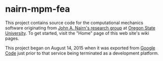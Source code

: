 # nairn-mpm-fea

This project contains source code for the computational mechanics software originating
from <a href='http://www.cof.orst.edu/cof/wse/faculty/Nairn'>John A. Nairn's research group</a> at
<a href='http://oregonstate.edu/'>Oregon State University</a>. To get started, visit the "Home" page of
this web site's wiki pages.

This project began on August 14, 2015 when it was exported from
<a href="http://code.google.com/p/nairn-mpm-fea">Google Code</a> just prior to that service being
terminated as a development platform.
